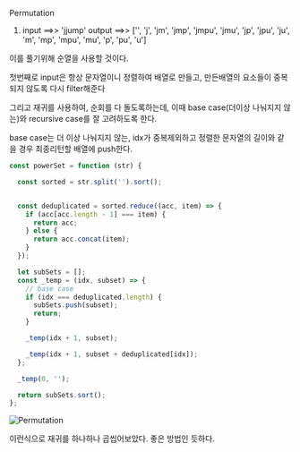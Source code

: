 Permutation

1. input ==>> 'jjump'
output ==>> ['', 'j', 'jm', 'jmp', 'jmpu', 'jmu', 'jp', 'jpu', 'ju', 'm', 'mp', 'mpu', 'mu', 'p', 'pu', 'u']

이를 풀기위해 순열을 사용할 것이다.

첫번째로 input은 항상 문자열이니 정렬하여 배열로 만들고, 만든배열의 요소들이 중복되지 않도록 다시 filter해준다

그리고 재귀를 사용하여, 순회를 다 돌도록하는데, 이때 base case(더이상 나눠지지 않는)와 recursive case를 
잘 고려하도록 한다.

base case는 더 이상 나눠지지 않는, idx가 중복제외하고 정렬한 문자열의 길이와 같을 경우 최종리턴할 배열에
push한다.


```js
const powerSet = function (str) {

  const sorted = str.split('').sort();


  const deduplicated = sorted.reduce((acc, item) => {
    if (acc[acc.length - 1] === item) {
      return acc;
    } else {
      return acc.concat(item);
    }
  });

  let subSets = [];
  const _temp = (idx, subset) => {
    // base case
    if (idx === deduplicated.length) {
      subSets.push(subset);
      return;
    }

    _temp(idx + 1, subset);

    _temp(idx + 1, subset + deduplicated[idx]);
  };

  _temp(0, '');

  return subSets.sort();
};
```

![Permutation](https://user-images.githubusercontent.com/78221368/128029239-977b476a-b89f-42ae-9151-fd08012255a1.jpeg)

이런식으로 재귀를 하나하나 곱씹어보았다. 좋은 방법인 듯하다.
